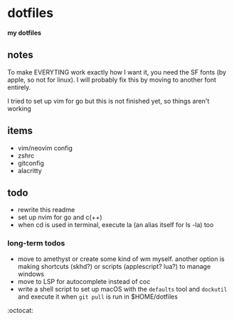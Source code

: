 # dotfiles
**my dotfiles**



## notes
To make EVERYTING work exactly how I want it, you need the SF fonts (by apple, so not for linux). I will probably fix
this by moving to another font entirely.

I tried to set up vim for go but this is not finished yet, so things aren't working


## items
- vim/neovim config
- zshrc
- gitconfig
- alacritty



## todo
- rewrite this readme
- set up nvim for go and c(++)
- when cd is used in terminal, execute la (an alias itself for ls -la) too


### long-term todos
- move to amethyst or create some kind of wm myself. another option is making shortcuts (skhd?) or scripts (applescript? lua?) to manage windows
- move to LSP for autocomplete instead of coc
- write a shell script to set up macOS with the `defaults` tool and `dockutil` and execute it when `git pull` is run in $HOME/dotfiles



:octocat:
